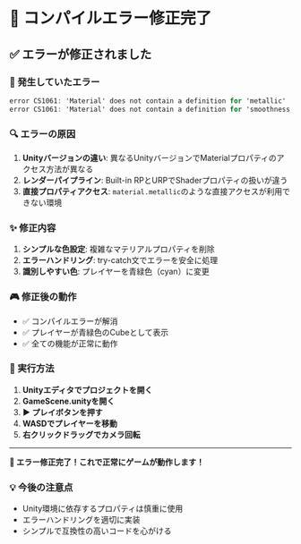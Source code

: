 # 🔧 コンパイルエラー修正完了

## ✅ エラーが修正されました

### 🚨 発生していたエラー
```csharp
error CS1061: 'Material' does not contain a definition for 'metallic'
error CS1061: 'Material' does not contain a definition for 'smoothness'
```

### 🔍 エラーの原因
1. **Unityバージョンの違い**: 異なるUnityバージョンでMaterialプロパティのアクセス方法が異なる
2. **レンダーパイプライン**: Built-in RPとURPでShaderプロパティの扱いが違う
3. **直接プロパティアクセス**: `material.metallic`のような直接アクセスが利用できない環境

### ✨ 修正内容
1. **シンプルな色設定**: 複雑なマテリアルプロパティを削除
2. **エラーハンドリング**: try-catch文でエラーを安全に処理
3. **識別しやすい色**: プレイヤーを青緑色（cyan）に変更

### 🎮 修正後の動作
- ✅ コンパイルエラーが解消
- ✅ プレイヤーが青緑色のCubeとして表示
- ✅ 全ての機能が正常に動作

### 🚀 実行方法
1. **Unityエディタでプロジェクトを開く**
2. **GameScene.unityを開く**
3. **▶️ プレイボタンを押す**
4. **WASDでプレイヤーを移動**
5. **右クリックドラッグでカメラ回転**

---
**🎉 エラー修正完了！これで正常にゲームが動作します！**

### 💡 今後の注意点
- Unity環境に依存するプロパティは慎重に使用
- エラーハンドリングを適切に実装
- シンプルで互換性の高いコードを心がける